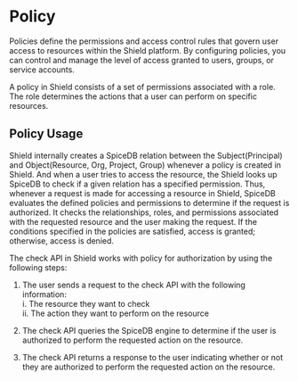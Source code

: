 # Policy

Policies define the permissions and access control rules that govern user access to resources within the Shield platform. By configuring policies, you can control and manage the level of access granted to users, groups, or service accounts.

A policy in Shield consists of a set of permissions associated with a role. The role determines the actions that a user can perform on specific resources. 

## Policy Usage

Shield internally creates a SpiceDB relation between the Subject(Principal) and Object(Resource, Org, Project, Group) whenever a policy is created in Shield. And when a user tries to access the resource, the Shield looks up SpiceDB to check if a given relation has a specified permission. Thus, whenever a request is made for accessing a resource in Shield, SpiceDB evaluates the defined policies and permissions to determine if the request is authorized. It checks the relationships, roles, and permissions associated with the requested resource and the user making the request. If the conditions specified in the policies are satisfied, access is granted; otherwise, access is denied. 

The check API in Shield works with policy for authorization by using the following steps:

1. The user sends a request to the check API with the following information: <br/>i. The resource they want to check <br/>ii. The action they want to perform on the resource

2. The check API queries the SpiceDB engine to determine if the user is authorized to perform the requested action on the resource.

3. The check API returns a response to the user indicating whether or not they are authorized to perform the requested action on the resource.